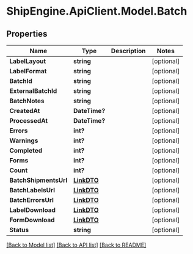 # ShipEngine.ApiClient.Model.Batch
## Properties

Name | Type | Description | Notes
------------ | ------------- | ------------- | -------------
**LabelLayout** | **string** |  | [optional] 
**LabelFormat** | **string** |  | [optional] 
**BatchId** | **string** |  | [optional] 
**ExternalBatchId** | **string** |  | [optional] 
**BatchNotes** | **string** |  | [optional] 
**CreatedAt** | **DateTime?** |  | [optional] 
**ProcessedAt** | **DateTime?** |  | [optional] 
**Errors** | **int?** |  | [optional] 
**Warnings** | **int?** |  | [optional] 
**Completed** | **int?** |  | [optional] 
**Forms** | **int?** |  | [optional] 
**Count** | **int?** |  | [optional] 
**BatchShipmentsUrl** | [**LinkDTO**](LinkDTO.md) |  | [optional] 
**BatchLabelsUrl** | [**LinkDTO**](LinkDTO.md) |  | [optional] 
**BatchErrorsUrl** | [**LinkDTO**](LinkDTO.md) |  | [optional] 
**LabelDownload** | [**LinkDTO**](LinkDTO.md) |  | [optional] 
**FormDownload** | [**LinkDTO**](LinkDTO.md) |  | [optional] 
**Status** | **string** |  | [optional] 

[[Back to Model list]](../README.md#documentation-for-models) [[Back to API list]](../README.md#documentation-for-api-endpoints) [[Back to README]](../README.md)


